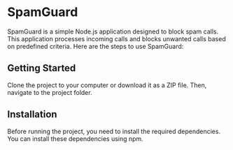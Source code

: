 # SpamGuard

SpamGuard is a simple Node.js application designed to block spam calls. This application processes incoming calls and blocks unwanted calls based on predefined criteria. Here are the steps to use SpamGuard:

## Getting Started

Clone the project to your computer or download it as a ZIP file. Then, navigate to the project folder.

## Installation

Before running the project, you need to install the required dependencies. You can install these dependencies using npm.

